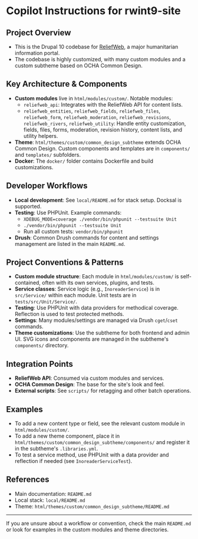 # Copilot Instructions for rwint9-site

## Project Overview
- This is the Drupal 10 codebase for [ReliefWeb](https://reliefweb.int), a major humanitarian information portal.
- The codebase is highly customized, with many custom modules and a custom subtheme based on OCHA Common Design.

## Key Architecture & Components
- **Custom modules** live in `html/modules/custom/`. Notable modules:
  - `reliefweb_api`: Integrates with the ReliefWeb API for content lists.
  - `reliefweb_entities`, `reliefweb_fields`, `reliefweb_files`, `reliefweb_form`, `reliefweb_moderation`, `reliefweb_revisions`, `reliefweb_rivers`, `reliefweb_utility`: Handle entity customization, fields, files, forms, moderation, revision history, content lists, and utility helpers.
- **Theme**: `html/themes/custom/common_design_subtheme` extends OCHA Common Design. Custom components and templates are in `components/` and `templates/` subfolders.
- **Docker**: The `docker/` folder contains Dockerfile and build customizations.

## Developer Workflows
- **Local development**: See `local/README.md` for stack setup. Docksal is supported.
- **Testing**: Use PHPUnit. Example commands:
  - `XDEBUG_MODE=coverage ./vendor/bin/phpunit --testsuite Unit`
  - `./vendor/bin/phpunit --testsuite Unit`
  - Run all custom tests: `vendor/bin/phpunit`
- **Drush**: Common Drush commands for content and settings management are listed in the main `README.md`.

## Project Conventions & Patterns
- **Custom module structure**: Each module in `html/modules/custom/` is self-contained, often with its own services, plugins, and tests.
- **Service classes**: Service logic (e.g., `InoreaderService`) is in `src/Service/` within each module. Unit tests are in `tests/src/Unit/Service/`.
- **Testing**: Use PHPUnit with data providers for methodical coverage. Reflection is used to test protected methods.
- **Settings**: Many modules/settings are managed via Drush `cget`/`cset` commands.
- **Theme customizations**: Use the subtheme for both frontend and admin UI. SVG icons and components are managed in the subtheme's `components/` directory.

## Integration Points
- **ReliefWeb API**: Consumed via custom modules and services.
- **OCHA Common Design**: The base for the site's look and feel.
- **External scripts**: See `scripts/` for retagging and other batch operations.

## Examples
- To add a new content type or field, see the relevant custom module in `html/modules/custom/`.
- To add a new theme component, place it in `html/themes/custom/common_design_subtheme/components/` and register it in the subtheme's `.libraries.yml`.
- To test a service method, use PHPUnit with a data provider and reflection if needed (see `InoreaderServiceTest`).

## References
- Main documentation: `README.md`
- Local stack: `local/README.md`
- Theme: `html/themes/custom/common_design_subtheme/README.md`

---

If you are unsure about a workflow or convention, check the main `README.md` or look for examples in the custom modules and theme directories.

